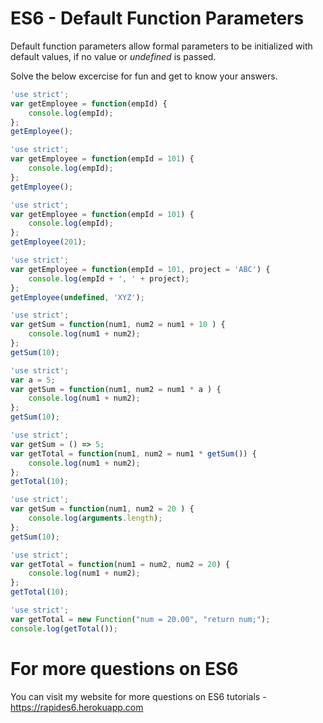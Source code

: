 # ES6 - Default Function Parameters

Default function parameters allow formal parameters to be initialized with default values, if no value or *undefined* is passed.

Solve the below excercise for fun and get to know your answers.

```javascript runnable
'use strict';
var getEmployee = function(empId) {
    console.log(empId);
};
getEmployee();
```
```javascript runnable
'use strict';
var getEmployee = function(empId = 101) {
    console.log(empId);
};
getEmployee();
```
```javascript runnable
'use strict';
var getEmployee = function(empId = 101) {
    console.log(empId);
};
getEmployee(201);
```

```javascript runnable
'use strict';
var getEmployee = function(empId = 101, project = 'ABC') {
    console.log(empId + ', ' + project);
};
getEmployee(undefined, 'XYZ');
```
```javascript runnable
'use strict';
var getSum = function(num1, num2 = num1 + 10 ) {
    console.log(num1 + num2);
};
getSum(10);
```
```javascript runnable
'use strict';
var a = 5;
var getSum = function(num1, num2 = num1 * a ) {
    console.log(num1 + num2);
};
getSum(10);
```
```javascript runnable
'use strict';
var getSum = () => 5;
var getTotal = function(num1, num2 = num1 * getSum()) {
    console.log(num1 + num2);
};
getTotal(10);
```
```javascript runnable
'use strict';
var getSum = function(num1, num2 = 20 ) {
    console.log(arguments.length);
};
getSum(10);
```
```javascript runnable
'use strict';
var getTotal = function(num1 = num2, num2 = 20) {
    console.log(num1 + num2);
};
getTotal(10);
```
```javascript runnable
'use strict';
var getTotal = new Function("num = 20.00", "return num;");
console.log(getTotal());
```
# For more questions on ES6

You can visit my website for more questions on ES6 tutorials - https://rapides6.herokuapp.com
